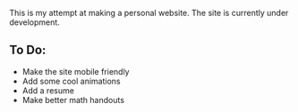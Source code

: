 This is my attempt at making a personal website. The site is currently under development.

## To Do:
- Make the site mobile friendly
- Add some cool animations
- Add a resume
- Make better math handouts 

